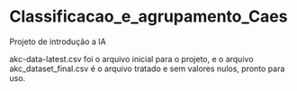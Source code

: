 # Classificacao_e_agrupamento_Caes
Projeto de introdução a IA

akc-data-latest.csv foi o arquivo inicial para o projeto, e o arquivo akc_dataset_final.csv é o arquivo tratado e sem valores nulos, pronto para uso.

